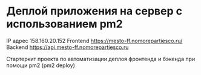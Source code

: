 # Деплой приложения на сервер с использованием pm2

IP адрес 158.160.20.152
Frontend https://mesto-ff.nomorepartiesco.ru/
Backend  https://api.mesto-ff.nomorepartiesco.ru

Стартеркит проекта по автоматизации деплоя фронтенда и бэкенда при помощи pm2 (pm2 deploy)
